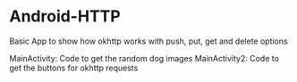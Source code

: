 # Android-HTTP
Basic App to show how okhttp works with push, put, get and delete options

MainActivity: Code to get the random dog images
MainActivity2: Code to get the buttons for okhttp requests
